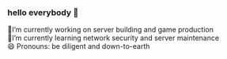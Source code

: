 ### hello everybody 👋
🔭I’m currently working on server building and game production <br>
🌱I’m currently learning network security and server maintenance <br>
😄 Pronouns: be diligent and down-to-earth <br>

<!--
**ZhangTianqi6/ZhangTianqi6** is a ✨ _special_ ✨ repository because its `README.md` (this file) appears on your GitHub profile.

Here are some ideas to get you started:

- 🔭 I’m currently working on ...
- 🌱 I’m currently learning ...
- 👯 I’m looking to collaborate on ...
- 🤔 I’m looking for help with ...
- 💬 Ask me about ...
- 📫 How to reach me: ...
- 😄 Pronouns: ...
- ⚡ Fun fact: ...
-->
